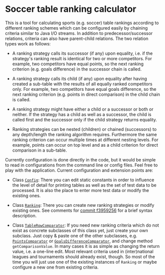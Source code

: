 Soccer table ranking calculator
===============================

This is a tool for calculating sports (e.g. soccer) table rankings according to
different ranking schemes which can be configured easily by chaining criteria
similar to Java I/O streams. In addition to predecessor/successor relations,
criteria can also have parent-child relations. The two relation types work as
follows:

  * A ranking strategy calls its successor (if any) upon equality, i.e. if the
    strategy's ranking result is identical for two or more competitors.
    For example, two competitors have equal points, so the next ranking
    criterion (e.g. goals difference) in the successor chain is called.

  * A ranking strategy calls its child (if any) upon equality after having
    created a sub-table with the results of all equally ranked competitors only.
    For example, two competitors have equal goals difference, so the next
    ranking criterion (e.g. points in direct comparison) in the child chain is
    called.

  * A ranking strategy might have either a child or a successor or both or
    neither. If the strategy has a child as well as a successor, the child is
    called first and the successor only if the child strategy returns equality.

  * Ranking strategies can be nested (children) or chained (successors) to any
    depth/length the ranking algorithm requires. Furthermore the same ranking
    criterion can occur multiple times at different nesting levels. For
    example, points can occur on top level and as a child criterion for direct
    comparison in a sub-table.

Currently configuration is done directly in the code, but it would be simple
to read in configurations from the command line or config files. Feel free to
play with the application. Current configuration and extension points are:

  * Class [`Config`](/kriegaex/Soccer-Table/blob/master/SoccerTable/src/de/scrum_master/soccer/Config.java):
    There you can edit static constants in order to influence the level of
    detail for printing tables as well as the set of test data to be processed.
    It is also the place to enter more test data or modify the existing ones.

  * Class [`Ranking`](/kriegaex/Soccer-Table/blob/master/SoccerTable/src/de/scrum_master/soccer/ranking/Ranking.java):
    There you can create new ranking strategies or modify existing ones. See
    comments for [commit f3959256](/kriegaex/Soccer-Table/commit/f395925614be11001901ea780a48a0bb4ef2e667)
    for a brief syntax description.

  * Class [`TableRowComparator`](/kriegaex/Soccer-Table/blob/master/SoccerTable/src/de/scrum_master/soccer/ranking/TableRowComparator.java):
    If you need new ranking criteria which do not exist as concrete subclasses
    of this class yet, just create your own subclass. Just copy & paste one of
    the other subclasses, e.g.
    [`PointsComparator`](kriegaex/Soccer-Table/blob/master/SoccerTable/src/de/scrum_master/soccer/ranking/PointsComparator.java) or
    [`GoalsDifferenceComparator`](/kriegaex/Soccer-Table/blob/master/SoccerTable/src/de/scrum_master/soccer/ranking/GoalsDifferenceComparator.java),
    and change method `getComparisonValue`. In many cases it is as simple as
    changing the return value, i.e. a one-line edit. Most relevant criteria
    used in (inter)national leagues and tournaments should already exist,
    though. So most of the time you will just use one of the existing instances
    of `Ranking` or maybe configure a new one from existing criteria.
